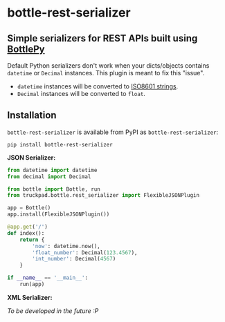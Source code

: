 bottle-rest-serializer
======================

Simple serializers for REST APIs built using [BottlePy](https://bottlepy.org/)
------------------------------------------------------------------------------

Default Python serializers don't work when your dicts/objects contains `datetime` or `Decimal` instances. This plugin is meant to fix this "issue".

- `datetime` instances will be converted to [ISO8601 strings](https://pt.wikipedia.org/wiki/ISO_8601).
- `Decimal` instances will be converted to `float`.

Installation
------------

`bottle-rest-serializer` is available from PyPI as `bottle-rest-serializer`:

```
pip install bottle-rest-serializer
```

**JSON Serializer:**
```python
from datetime import datetime
from decimal import Decimal

from bottle import Bottle, run
from truckpad.bottle.rest_serializer import FlexibleJSONPlugin

app = Bottle()
app.install(FlexibleJSONPlugin())

@app.get('/')
def index():
    return {
        'now': datetime.now(),
        'float_number': Decimal(123.4567),
        'int_number': Decimal(4567)
    }

if __name__ == '__main__':
    run(app)
```


**XML Serializer:**

*To be developed in the future :P*
